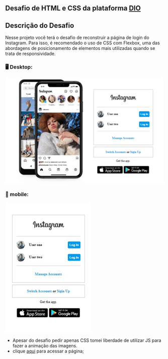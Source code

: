 ## Desafio  de HTML e CSS da plataforma [DIO](www.dio.me)

## Descrição do Desafio

Nesse projeto você terá o desafio de reconstruir a página de login do Instagram. Para isso, é recomendado o uso de CSS com Flexbox, uma das abordagens de posicionamento de elementos mais utilizadas quando se trata de responsividade.



### :desktop_computer: Desktop:

![image-desktop](.\readme\ezgif.com-gif-maker.gif)



### 📱 mobile:

![image-mobile](.\readme\mobile.jpeg)



- Apesar do desafio pedir apenas CSS tomei liberdade de utilizar JS para fazer a animação das imagens.
- clique [aqui](https://flaviogp.github.io/Bootcamps/tree/main/clone-instagram) para acessar a página;